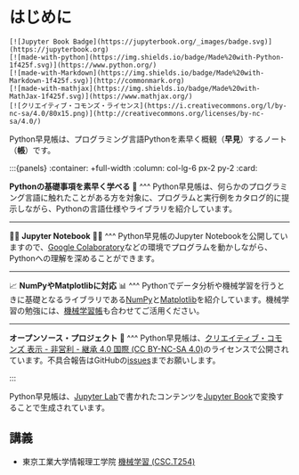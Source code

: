 # はじめに

```{only} html
[![Jupyter Book Badge](https://jupyterbook.org/_images/badge.svg)](https://jupyterbook.org)
[![made-with-python](https://img.shields.io/badge/Made%20with-Python-1f425f.svg)](https://www.python.org/)
[![made-with-Markdown](https://img.shields.io/badge/Made%20with-Markdown-1f425f.svg)](http://commonmark.org)
[![made-with-mathjax](https://img.shields.io/badge/Made%20with-MathJax-1f425f.svg)](https://www.mathjax.org/)
[![クリエイティブ・コモンズ・ライセンス](https://i.creativecommons.org/l/by-nc-sa/4.0/80x15.png)](http://creativecommons.org/licenses/by-nc-sa/4.0/)
```

Python早見帳は、プログラミング言語Pythonを素早く概観（**早見**）するノート（**帳**）です。

:::{panels}
:container: +full-width
:column: col-lg-6 px-2 py-2
:card:

**Pythonの基礎事項を素早く学べる** 📖
^^^
Python早見帳は、何らかのプログラミング言語に触れたことがある方を対象に、プログラムと実行例をカタログ的に提示しながら、Pythonの言語仕様やライブラリを紹介しています。

---
👩‍💻 **Jupyter Notebook** 👨‍💻
^^^
Python早見帳のJupyter Notebookを公開していますので、[Google Colaboratory](https://colab.research.google.com/)などの環境でプログラムを動かしながら、Pythonへの理解を深めることができます。

---
📈 **NumPyやMatplotlibに対応** 📊
^^^
Pythonでデータ分析や機械学習を行うときに基礎となるライブラリである[NumPy](https://numpy.org/)と[Matplotlib](https://matplotlib.org/)を紹介しています。機械学習の勉強には、[機械学習帳](https://chokkan.github.io/mlnote)も合わせてご活用ください。

---
**オープンソース・プロジェクト** 🎁
^^^
Python早見帳は、[クリエイティブ・コモンズ 表示 - 非営利 - 継承 4.0 国際 (CC BY-NC-SA 4.0)](https://creativecommons.org/licenses/by-nc-sa/4.0/deed.ja)のライセンスで公開されています。不具合報告はGitHubの[issues](https://github.com/chokkan/python/issues)までお願いします。

:::

Python早見帳は、[Jupyter Lab](https://jupyter.org/#jupyterlab)で書かれたコンテンツを[Jupyter Book](https://jupyterbook.org/)で変換することで生成されています。

## 講義

+ 東京工業大学情報理工学院 [機械学習 (CSC.T254)](http://www.ocw.titech.ac.jp/index.php?module=General&action=T0300&JWC=202127792)
